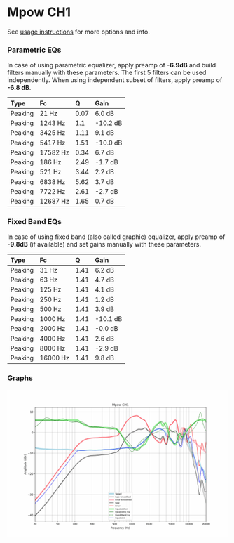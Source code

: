 # Mpow CH1
See [usage instructions](https://github.com/jaakkopasanen/AutoEq#usage) for more options and info.

### Parametric EQs
In case of using parametric equalizer, apply preamp of **-6.9dB** and build filters manually
with these parameters. The first 5 filters can be used independently.
When using independent subset of filters, apply preamp of **-6.8 dB**.

| Type    | Fc       |    Q | Gain     |
|:--------|:---------|:-----|:---------|
| Peaking | 21 Hz    | 0.07 | 6.0 dB   |
| Peaking | 1243 Hz  | 1.1  | -10.2 dB |
| Peaking | 3425 Hz  | 1.11 | 9.1 dB   |
| Peaking | 5417 Hz  | 1.51 | -10.0 dB |
| Peaking | 17582 Hz | 0.34 | 6.7 dB   |
| Peaking | 186 Hz   | 2.49 | -1.7 dB  |
| Peaking | 521 Hz   | 3.44 | 2.2 dB   |
| Peaking | 6838 Hz  | 5.62 | 3.7 dB   |
| Peaking | 7722 Hz  | 2.61 | -2.7 dB  |
| Peaking | 12687 Hz | 1.65 | 0.7 dB   |

### Fixed Band EQs
In case of using fixed band (also called graphic) equalizer, apply preamp of **-9.8dB**
(if available) and set gains manually with these parameters.

| Type    | Fc       |    Q | Gain     |
|:--------|:---------|:-----|:---------|
| Peaking | 31 Hz    | 1.41 | 6.2 dB   |
| Peaking | 63 Hz    | 1.41 | 4.7 dB   |
| Peaking | 125 Hz   | 1.41 | 4.1 dB   |
| Peaking | 250 Hz   | 1.41 | 1.2 dB   |
| Peaking | 500 Hz   | 1.41 | 3.9 dB   |
| Peaking | 1000 Hz  | 1.41 | -10.1 dB |
| Peaking | 2000 Hz  | 1.41 | -0.0 dB  |
| Peaking | 4000 Hz  | 1.41 | 2.6 dB   |
| Peaking | 8000 Hz  | 1.41 | -2.9 dB  |
| Peaking | 16000 Hz | 1.41 | 9.8 dB   |

### Graphs
![](./Mpow%20CH1.png)